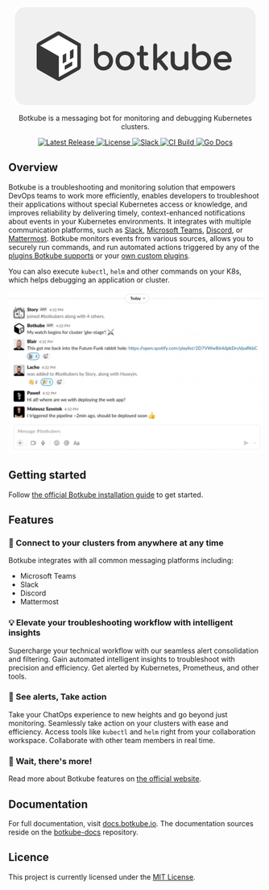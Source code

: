 <p align="center">
  <a href="https://botkube.io">
    <img src="./docs/assets/botkube-title.png" alt="Botkube Logo Light" />
  </a>
</p>

<p align="center">
  Botkube is a messaging bot for monitoring and debugging Kubernetes clusters.
</p>

<p align="center">
  <a href="https://github.com/kubeshop/botkube/releases/latest">
    <img src="https://img.shields.io/github/v/release/kubeshop/botkube" alt="Latest Release" />
  </a>
  <a href="https://github.com/kubeshop/botkube/blob/main/LICENSE">
    <img src="https://img.shields.io/github/license/kubeshop/botkube" alt="License"/>
  </a>
  <a href="https://join.botkube.io/">
    <img src="https://badgen.net/badge/slack/Botkube?icon=slack" alt="Slack" />
  </a>
  <a href="https://github.com/kubeshop/botkube/actions?query=workflow%3ACI+branch%3Amain">
    <img src="https://github.com/kubeshop/botkube/workflows/CI/badge.svg?branch=main" alt="CI Build" />
  </a>
  <a href="https://godoc.org/github.com/kubeshop/botkube">
    <img src="https://godoc.org/github.com/kubeshop/botkube?status.svg" alt="Go Docs" />
  </a>
</p>

## Overview

Botkube is a troubleshooting and monitoring solution that empowers DevOps teams to work more efficiently, enables developers to troubleshoot their applications without special Kubernetes access or knowledge, and improves reliability by delivering timely, context-enhanced notifications about events in your Kubernetes environments. It integrates with multiple communication platforms, such as [Slack](https://botkube.io/integration/slack), [Microsoft Teams](https://botkube.io/integration/teams), [Discord](https://botkube.io/integration/discord), or [Mattermost](https://botkube.io/integration/mattermost). Botkube monitors events from various sources, allows you to securely run commands, and run automated actions triggered by any of the [plugins Botkube supports](https://botkube.io/integrations) or your [own custom plugins](https://botkube.io/integration/custom-executor-plugin).

You can also execute `kubectl`, `helm` and other commands on your K8s, which helps debugging an application or cluster.

<p align="center">
<img src="./docs/assets/main-demo.gif" />
</p>

## Getting started

Follow [the official Botkube installation guide](https://docs.botkube.io/installation/) to get started.

## Features

### 💬 Connect to your clusters from anywhere at any time

Botkube integrates with all common messaging platforms including:

- Microsoft Teams
- Slack
- Discord
- Mattermost

### 💡 Elevate your troubleshooting workflow with intelligent insights

Supercharge your technical workflow with our seamless alert consolidation and filtering. Gain automated intelligent insights to troubleshoot with precision and efficiency. Get alerted by Kubernetes, Prometheus, and other tools.

### 🚀 See alerts, Take action

Take your ChatOps experience to new heights and go beyond just monitoring. Seamlessly take action on your clusters with ease and efficiency. Access tools like `kubectl` and `helm` right from your collaboration workspace. Collaborate with other team members in real time.

### 📖 Wait, there's more!

Read more about Botkube features on [the official website](https://botkube.io/features/).

## Documentation

For full documentation, visit [docs.botkube.io](https://docs.botkube.io). The documentation sources reside on the [botkube-docs](https://github.com/kubeshop/botkube-docs) repository.

## Licence

This project is currently licensed under the [MIT License](https://github.com/kubeshop/botkube/blob/main/LICENSE).
